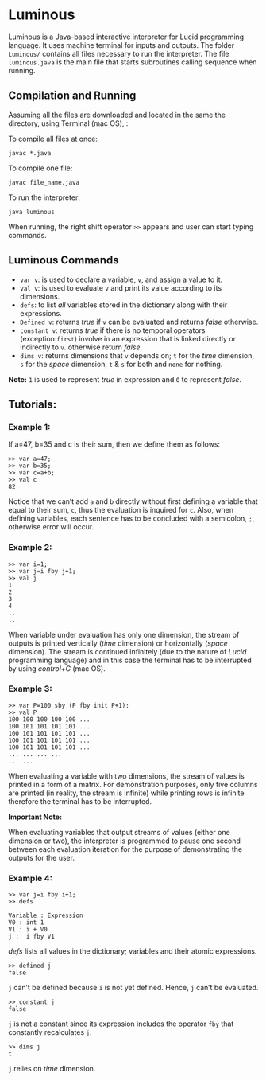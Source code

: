 
# Luminous

Luminous is a Java-based interactive interpreter for Lucid programming language. It uses machine terminal for inputs and outputs. The folder `Luminous/` contains all files necessary to run the interpreter. The file `luminous.java` is the main file that starts subroutines calling sequence when running. 


## Compilation and Running 

Assuming all the files are downloaded and located in the same the directory, using Terminal (mac OS), : 

To compile all files at once:
```
javac *.java
```

To compile one file:
```
javac file_name.java
```

To run the interpreter: 
```
java luminous
```

When running, the right shift operator `>>` appears and user can start typing commands.


## Luminous Commands
*	`var v`: is used to declare a variable, `v`, and assign a value to it. 
*	`val v`: is used to evaluate `v` and print its value according to its dimensions. 
*	`defs`: to list *all* variables stored in the dictionary along with their expressions. 
*	`Defined v`: returns *true* if `v` can be evaluated and returns *false* otherwise. 
*	`constant v`: returns *true* if there is no temporal operators (exception:`first`) involve in an expression that is linked directly or indirectly to `v`. otherwise return *false*.
*	`dims v`: returns dimensions that `v` depends on; `t` for the *time* dimension, `s` for the *space* dimension, `t` & `s` for both and `none` for nothing. 

**Note:** `1` is used to represent *true* in expression and `0` to represent *false*. 


## Tutorials:

### Example 1:

If a=47, b=35 and c is their sum, then we define them as follows:
```
>> var a=47;
>> var b=35;
>> var c=a+b;
>> val c
82
```
Notice that we can’t add `a` and `b` directly without first defining a variable that equal to their sum, `c`, thus the evaluation is inquired for `c`. Also, when defining variables, each sentence has to be concluded with a semicolon, `;`, otherwise error will occur. 


### Example 2:
```
>> var i=1;
>> var j=i fby j+1;
>> val j
1 
2 
3 
4
..
..
```
When variable under evaluation has only one dimension, the stream of outputs is printed vertically (*time* dimension) or horizontally (*space* dimension). The stream is continued infinitely (due to the nature of *Lucid* programming language) and in this case the terminal has to be interrupted by using *control+C* (mac OS).

### Example 3:
```
>> var P=100 sby (P fby init P+1);  
>> val P
100 100 100 100 100 ...
100 101 101 101 101 ...
100 101 101 101 101 ...
100 101 101 101 101 ...
100 101 101 101 101 ...
... ... ... ...
... ...
```
When evaluating a variable with two dimensions, the stream of values is printed in a form of a matrix. For demonstration purposes, only five columns are printed (in reality, the stream is infinite) while printing rows is infinite therefore the terminal has to be interrupted. 

**Important Note:**

When evaluating variables that output streams of values (either one dimension or two), the interpreter is programmed to pause one second between each evaluation iteration for the purpose of demonstrating the outputs for the user. 

### Example 4:
```
>> var j=i fby i+1;
>> defs

Variable : Expression
V0 : int 1
V1 : i + V0
j :  i fby V1
```
*defs* lists all values in the dictionary; variables and their atomic expressions. 

```
>> defined j
false
```
`j` can’t be defined because `i` is not yet defined. Hence, `j` can’t be evaluated. 

```
>> constant j
false
```
`j` is not a constant since its expression includes the operator `fby` that constantly recalculates `j`.

```
>> dims j
t
```
`j` relies on *time* dimension. 
